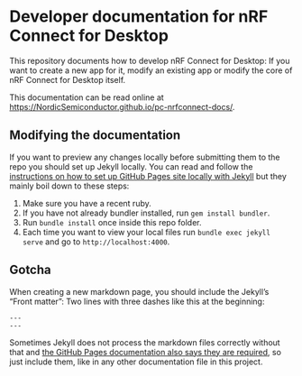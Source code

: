 # Developer documentation for nRF Connect for Desktop

This repository documents how to develop nRF Connect for Desktop: If you want to
create a new app for it, modify an existing app or modify the core of nRF
Connect for Desktop itself.

This documentation can be read online at
https://NordicSemiconductor.github.io/pc-nrfconnect-docs/.

## Modifying the documentation

If you want to preview any changes locally before submitting them to the repo
you should set up Jekyll locally. You can read and follow the
[instructions on how to set up GitHub Pages site locally with Jekyll](https://help.github.com/en/articles/setting-up-your-github-pages-site-locally-with-jekyll)
but they mainly boil down to these steps:

1. Make sure you have a recent ruby.
2. If you have not already bundler installed, run `gem install bundler`.
3. Run `bundle install` once inside this repo folder.
4. Each time you want to view your local files run `bundle exec jekyll serve`
   and go to `http://localhost:4000`.

## Gotcha

When creating a new markdown page, you should include the Jekyll’s “Front
matter”: Two lines with three dashes like this at the beginning:

    ---
    ---

Sometimes Jekyll does not process the markdown files correctly without that and
[the GitHub Pages documentation also says they are required](https://help.github.com/en/articles/configuring-jekyll#front-matter-is-required),
so just include them, like in any other documentation file in this project.
